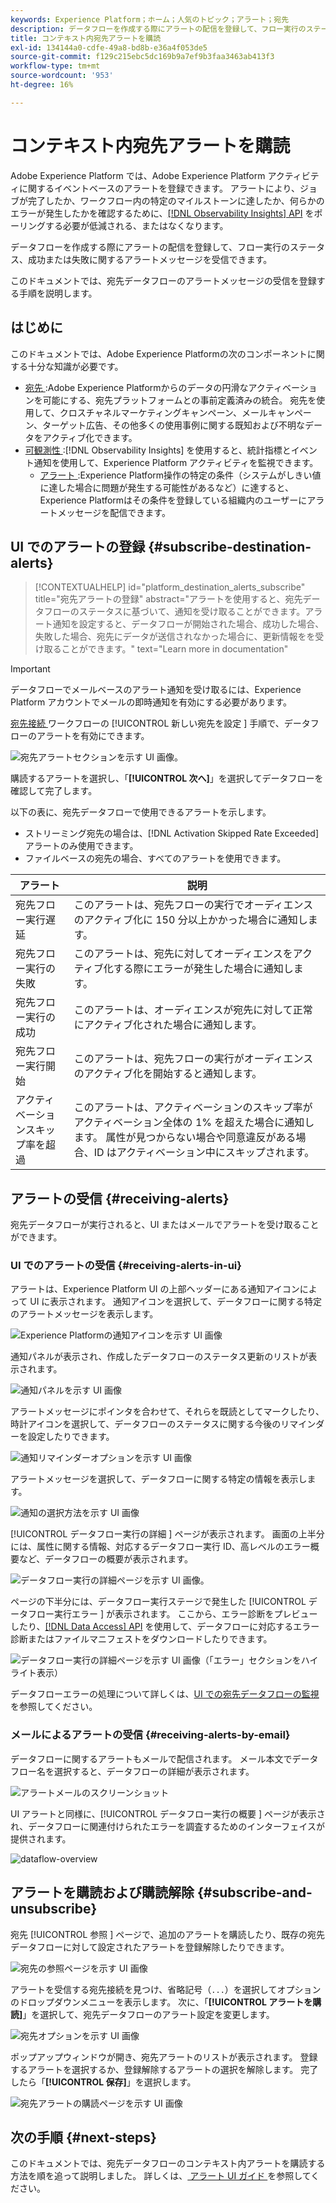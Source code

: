 ```yaml
---
keywords: Experience Platform；ホーム；人気のトピック；アラート；宛先
description: データフローを作成する際にアラートの配信を登録して、フロー実行のステータス、成功または失敗に関するアラートメッセージを受信できます。
title: コンテキスト内宛先アラートを購読
exl-id: 134144a0-cdfe-49a8-bd8b-e36a4f053de5
source-git-commit: f129c215ebc5dc169b9a7ef9b3faa3463ab413f3
workflow-type: tm+mt
source-wordcount: '953'
ht-degree: 16%

---
```


# コンテキスト内宛先アラートを購読

Adobe Experience Platform では、Adobe Experience Platform アクティビティに関するイベントベースのアラートを登録できます。 アラートにより、ジョブが完了したか、ワークフロー内の特定のマイルストーンに達したか、何らかのエラーが発生したかを確認するために、[[!DNL Observability Insights] API](../../observability/api/overview.md) をポーリングする必要が低減される、またはなくなります。

データフローを作成する際にアラートの配信を登録して、フロー実行のステータス、成功または失敗に関するアラートメッセージを受信できます。

このドキュメントでは、宛先データフローのアラートメッセージの受信を登録する手順を説明します。

## はじめに

このドキュメントでは、Adobe Experience Platformの次のコンポーネントに関する十分な知識が必要です。

* [ 宛先 ](../home.md):Adobe Experience Platformからのデータの円滑なアクティベーションを可能にする、宛先プラットフォームとの事前定義済みの統合。 宛先を使用して、クロスチャネルマーケティングキャンペーン、メールキャンペーン、ターゲット広告、その他多くの使用事例に関する既知および不明なデータをアクティブ化できます。
* [ 可観測性 ](../../observability/home.md):[!DNL Observability Insights] を使用すると、統計指標とイベント通知を使用して、Experience Platform アクティビティを監視できます。
   * [ アラート ](../../observability/alerts/overview.md):Experience Platform操作の特定の条件（システムがしきい値に達した場合に問題が発生する可能性があるなど）に達すると、Experience Platformはその条件を登録している組織内のユーザーにアラートメッセージを配信できます。

## UI でのアラートの登録 {#subscribe-destination-alerts}

>[!CONTEXTUALHELP]
>id="platform_destination_alerts_subscribe"
>title="宛先アラートの登録"
>abstract="アラートを使用すると、宛先データフローのステータスに基づいて、通知を受け取ることができます。アラート通知を設定すると、データフローが開始された場合、成功した場合、失敗した場合、宛先にデータが送信されなかった場合に、更新情報をを受け取ることができます。"
>text="Learn more in documentation"

>[!IMPORTANT]
>
>データフローでメールベースのアラート通知を受け取るには、Experience Platform アカウントでメールの即時通知を有効にする必要があります。

[ 宛先接続 ](connect-destination.md) ワークフローの [!UICONTROL  新しい宛先を設定 ] 手順で、データフローのアラートを有効にできます。

![ 宛先アラートセクションを示す UI 画像。](../assets/ui/alerts/destination-alerts.png)

購読するアラートを選択し、「**[!UICONTROL 次へ]**」を選択してデータフローを確認して完了します。

以下の表に、宛先データフローで使用できるアラートを示します。

* ストリーミング宛先の場合は、[!DNL Activation Skipped Rate Exceeded] アラートのみ使用できます。
* ファイルベースの宛先の場合、すべてのアラートを使用できます。

| アラート | 説明 |
| --- | --- |
| 宛先フロー実行遅延 | このアラートは、宛先フローの実行でオーディエンスのアクティブ化に 150 分以上かかった場合に通知します。 |
| 宛先フロー実行の失敗 | このアラートは、宛先に対してオーディエンスをアクティブ化する際にエラーが発生した場合に通知します。 |
| 宛先フロー実行の成功 | このアラートは、オーディエンスが宛先に対して正常にアクティブ化された場合に通知します。 |
| 宛先フロー実行開始 | このアラートは、宛先フローの実行がオーディエンスのアクティブ化を開始すると通知します。 |
| アクティベーションスキップ率を超過 | このアラートは、アクティベーションのスキップ率がアクティベーション全体の 1% を超えた場合に通知します。 属性が見つからない場合や同意違反がある場合、ID はアクティベーション中にスキップされます。 |

## アラートの受信 {#receiving-alerts}

宛先データフローが実行されると、UI またはメールでアラートを受け取ることができます。

### UI でのアラートの受信 {#receiving-alerts-in-ui}

アラートは、Experience Platform UI の上部ヘッダーにある通知アイコンによって UI に表示されます。 通知アイコンを選択して、データフローに関する特定のアラートメッセージを表示します。

![Experience Platformの通知アイコンを示す UI 画像 ](../assets/ui/alerts/notification.png)

通知パネルが表示され、作成したデータフローのステータス更新のリストが表示されます。

![ 通知パネルを示す UI 画像 ](../assets/ui/alerts/alert-window.png)

アラートメッセージにポインタを合わせて、それらを既読としてマークしたり、時計アイコンを選択して、データフローのステータスに関する今後のリマインダーを設定したりできます。

![ 通知リマインダーオプションを示す UI 画像 ](../assets/ui/alerts/remind-me.png)

アラートメッセージを選択して、データフローに関する特定の情報を表示します。

![ 通知の選択方法を示す UI 画像 ](../assets/ui/alerts/select-alert-message.png)

[!UICONTROL  データフロー実行の詳細 ] ページが表示されます。 画面の上半分には、属性に関する情報、対応するデータフロー実行 ID、高レベルのエラー概要など、データフローの概要が表示されます。

![ データフロー実行の詳細ページを示す UI 画像。](../assets/ui/alerts/dataflow-overview.png)

ページの下半分には、データフロー実行ステージで発生した [!UICONTROL  データフロー実行エラー ] が表示されます。 ここから、エラー診断をプレビューしたり、[[!DNL Data Access] API](https://www.adobe.io/experience-platform-apis/references/data-access/) を使用して、データフローに対応するエラー診断またはファイルマニフェストをダウンロードしたりできます。

![ データフロー実行の詳細ページを示す UI 画像（「エラー」セクションをハイライト表示） ](../assets/ui/alerts/dataflow-run-error.png)

データフローエラーの処理について詳しくは、[UI での宛先データフローの監視 ](../../dataflows/ui/monitor-destinations.md) を参照してください。

### メールによるアラートの受信 {#receiving-alerts-by-email}

データフローに関するアラートもメールで配信されます。 メール本文でデータフロー名を選択すると、データフローの詳細が表示されます。

![ アラートメールのスクリーンショット ](../assets/ui/alerts/email.png)

UI アラートと同様に、[!UICONTROL  データフロー実行の概要 ] ページが表示され、データフローに関連付けられたエラーを調査するためのインターフェイスが提供されます。

![dataflow-overview](../assets/ui/alerts/dataflow-overview.png)

## アラートを購読および購読解除 {#subscribe-and-unsubscribe}

宛先 [!UICONTROL  参照 ] ページで、追加のアラートを購読したり、既存の宛先データフローに対して設定されたアラートを登録解除したりできます。

![ 宛先の参照ページを示す UI 画像 ](../assets/ui/alerts/destination-list.png)

アラートを受信する宛先接続を見つけ、省略記号（`...`）を選択してオプションのドロップダウンメニューを表示します。 次に、「**[!UICONTROL アラートを購読]**」を選択して、宛先データフローのアラート設定を変更します。

![ 宛先オプションを示す UI 画像 ](../assets/ui/alerts/destination-alerts-subscribe.png)

ポップアップウィンドウが開き、宛先アラートのリストが表示されます。 登録するアラートを選択するか、登録解除するアラートの選択を解除します。 完了したら「**[!UICONTROL 保存]**」を選択します。

![ 宛先アラートの購読ページを示す UI 画像 ](../assets/ui/alerts/destination-alerts-list.png)

## 次の手順 {#next-steps}

このドキュメントでは、宛先データフローのコンテキスト内アラートを購読する方法を順を追って説明しました。 詳しくは、[ アラート UI ガイド ](../../observability/alerts/ui.md) を参照してください。
